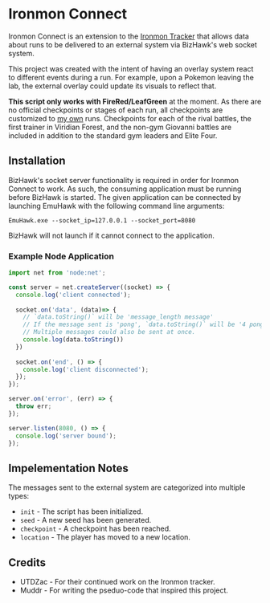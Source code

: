 # Ironmon Connect

Ironmon Connect is an extension to the [Ironmon Tracker](https://github.com/besteon/Ironmon-Tracker/tree/main) that allows data about runs to be delivered to an external system via BizHawk's web socket system.

This project was created with the intent of having an overlay system react to different events during a run. For example, upon a Pokemon leaving the lab, the external overlay could update its visuals to reflect that.

**This script only works with FireRed/LeafGreen** at the moment. As there are no official checkpoints or stages of each run, all checkpoints are customized to [my own](https://twitch.tv/avalonstar) runs. Checkpoints for each of the rival battles, the first trainer in Viridian Forest, and the non-gym Giovanni battles are included in addition to the standard gym leaders and Elite Four.

## Installation

BizHawk's socket server functionality is required in order for Ironmon Connect to work. As such, the consuming application must be running before BizHawk is started. The given application can be connected by launching EmuHawk with the following command line arguments:

```shell
EmuHawk.exe --socket_ip=127.0.0.1 --socket_port=8080
```

BizHawk will not launch if it cannot connect to the application.

### Example Node Application

```javascript
import net from 'node:net';

const server = net.createServer((socket) => {
  console.log('client connected');
  
  socket.on('data', (data)=> {
    // `data.toString()` will be 'message_length message'
    // If the message sent is 'pong', `data.toString()` will be '4 pong'.
    // Multiple messages could also be sent at once.
    console.log(data.toString())
  })
   
  socket.on('end', () => {
    console.log('client disconnected');
  });
});

server.on('error', (err) => {
  throw err;
});

server.listen(8080, () => {
  console.log('server bound');
});
```

## Impelementation Notes

The messages sent to the external system are categorized into multiple types:

* `init` - The script has been initialized.
* `seed` - A new seed has been generated.
* `checkpoint` - A checkpoint has been reached.
* `location` - The player has moved to a new location.

## Credits

* UTDZac - For their continued work on the Ironmon tracker.
* Muddr - For writing the pseduo-code that inspired this project.
